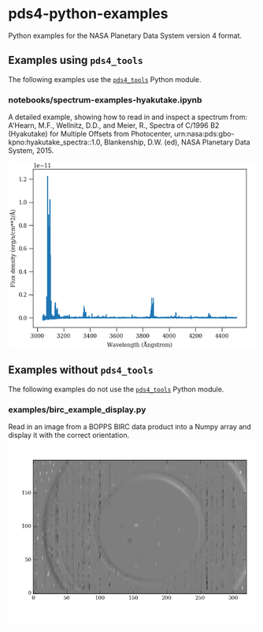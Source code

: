 # pds4-python-examples
Python examples for the NASA Planetary Data System version 4 format.

## Examples using `pds4_tools`
The following examples use the [`pds4_tools`](http://sbndev.astro.umd.edu/wiki/Python_PDS4_Tools) Python module.
### notebooks/spectrum-examples-hyakutake.ipynb
A detailed example, showing how to read in and inspect a spectrum from: A'Hearn, M.F., Wellnitz, D.D., and Meier, R., Spectra of C/1996 B2 (Hyakutake) for Multiple Offsets from Photocenter, urn:nasa:pds:gbo-kpno:hyakutake_spectra::1.0, Blankenship, D.W. (ed), NASA Planetary Data System, 2015.

![KPNO echelle spectrum of Hyakutake](https://github.com/Small-Bodies-Node/pds4-python/raw/master/notebooks/spectrum-example-hyakutake.png "KPNO Echelle: C/1996 B2 (Hyakutake)")

## Examples without `pds4_tools`
The following examples do not use the [`pds4_tools`](http://sbndev.astro.umd.edu/wiki/Python_PDS4_Tools) Python module.
### examples/birc_example_display.py
Read in an image from a BOPPS BIRC data product into a Numpy array and display it with the correct orientation.
![BOPPS/BIRC: C/2014 E2 (Jacques)](https://github.com/Small-Bodies-Node/pds4-python/raw/master/examples/jaha_0_5_0349_s_0491.png "BOPPS/BIRC: C/2014 E2 (Jacques)")
